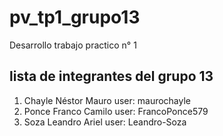 # pv_tp1_grupo13
Desarrollo trabajo practico n° 1
## lista de integrantes del grupo 13
1. Chayle Néstor Mauro user: maurochayle
2. Ponce Franco Camilo user: FrancoPonce579
3. Soza Leandro Ariel user: Leandro-Soza   
